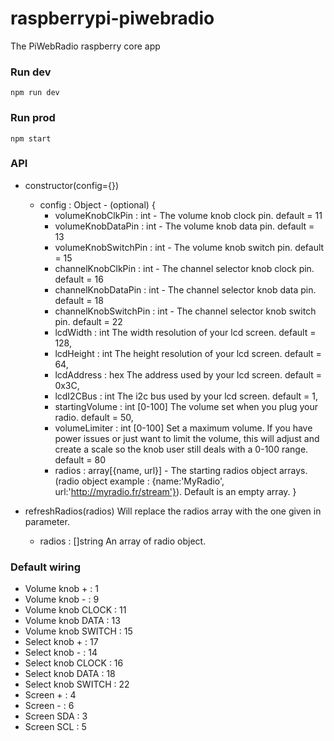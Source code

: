 # raspberrypi-piwebradio

The PiWebRadio raspberry core app

### Run dev
```
npm run dev
```

### Run prod
```
npm start
```

### API
- constructor(config={})   
  - config : Object - (optional)
  {
    - volumeKnobClkPin : int - The volume knob clock pin. default = 11
    - volumeKnobDataPin : int - The volume knob data pin. default = 13
    - volumeKnobSwitchPin : int - The volume knob switch pin. default = 15
    - channelKnobClkPin : int - The channel selector knob clock pin. default = 16
    - channelKnobDataPin : int - The channel selector knob data pin. default = 18
    - channelKnobSwitchPin : int - The channel selector knob switch pin. default = 22
    - lcdWidth : int                 The width resolution of your lcd screen. default = 128,
    - lcdHeight : int                The height resolution of your lcd screen. default = 64,
    - lcdAddress : hex               The address used by your lcd screen. default = 0x3C,
    - lcdI2CBus : int                The i2c bus used by your lcd screen. default = 1,
    - startingVolume : int [0-100]   The volume set when you plug your radio. default = 50,
    - volumeLimiter : int [0-100]    Set a maximum volume. If you have power issues or just want to limit the volume, this will adjust and create a scale so the knob user still deals with a 0-100 range. default = 80
    - radios : array[{name, url}] - The starting radios object arrays. (radio object example : {name:'MyRadio', url:'http://myradio.fr/stream'}). Default is an empty array.
  }

- refreshRadios(radios)         Will replace the radios array with the one given in parameter.
  - radios : []string             An array of radio object.


### Default wiring

- Volume knob + : 1
- Volume knob - : 9
- Volume knob CLOCK : 11
- Volume knob DATA : 13
- Volume knob SWITCH : 15
- Select knob + : 17
- Select knob - : 14
- Select knob CLOCK : 16
- Select knob DATA : 18
- Select knob SWITCH : 22
- Screen + : 4
- Screen - : 6
- Screen SDA : 3
- Screen SCL : 5
